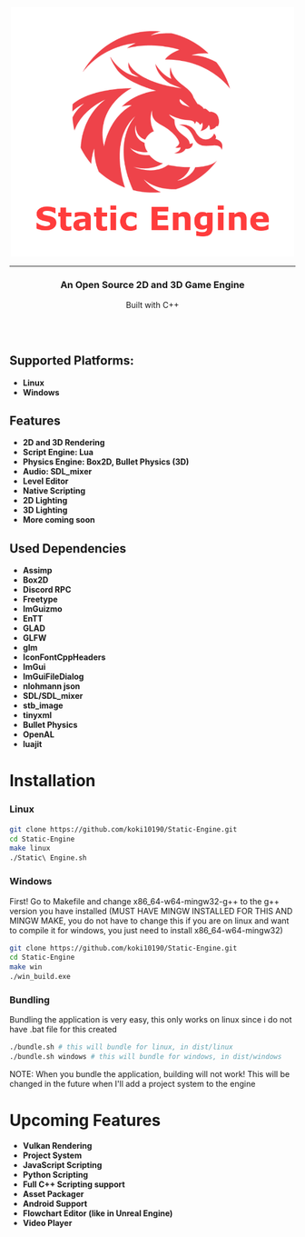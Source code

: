 <div align="center">
<img src="build/logo_github.png" width="500px">

---

<h3>An Open Source 2D and 3D Game Engine</h3>
<p align="center">Built with C++</p>
</div>

<br>
<br>

## Supported Platforms:

-   **Linux**
-   **Windows**

## Features

-   **2D and 3D Rendering**
-   **Script Engine: Lua**
-   **Physics Engine: Box2D, Bullet Physics (3D)**
-   **Audio: SDL_mixer**
-   **Level Editor**
-   **Native Scripting**
-   **2D Lighting**
-   **3D Lighting**
-   **More coming soon**

## Used Dependencies

-   **Assimp**
-   **Box2D**
-   **Discord RPC**
-   **Freetype**
-   **ImGuizmo**
-   **EnTT**
-   **GLAD**
-   **GLFW**
-   **glm**
-   **IconFontCppHeaders**
-   **ImGui**
-   **ImGuiFileDialog**
-   **nlohmann json**
-   **SDL/SDL_mixer**
-   **stb_image**
-   **tinyxml**
-   **Bullet Physics**
-   **OpenAL**
-   **luajit**

# Installation

### **Linux**

```bash
git clone https://github.com/koki10190/Static-Engine.git
cd Static-Engine
make linux
./Static\ Engine.sh
```

### **Windows**

First! Go to Makefile and change x86_64-w64-mingw32-g++ to the g++ version you have installed (MUST HAVE MINGW INSTALLED FOR THIS AND MINGW MAKE, you do not have to change this if you are on linux and want to compile it for windows, you just need to install x86_64-w64-mingw32)

```bash
git clone https://github.com/koki10190/Static-Engine.git
cd Static-Engine
make win
./win_build.exe
```

### **Bundling**

Bundling the application is very easy, this only works on linux since i do not have .bat file for this created

```bash
./bundle.sh # this will bundle for linux, in dist/linux
./bundle.sh windows # this will bundle for windows, in dist/windows
```
NOTE: When you bundle the application, building will not work!
This will be changed in the future when I'll add a project system to the engine

# Upcoming Features

-  **Vulkan Rendering** 
-  **Project System**
-  **JavaScript Scripting**
-  **Python Scripting**
-  **Full C++ Scripting support**
-  **Asset Packager**
-  **Android Support**
-  **Flowchart Editor (like in Unreal Engine)**
-  **Video Player**
